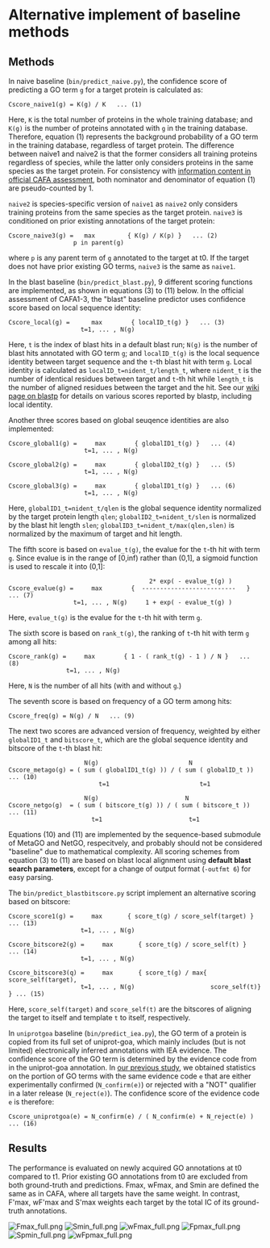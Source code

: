 # Alternative implement of baseline methods #

## Methods ##
In naive baseline (``bin/predict_naive.py``), the confidence score of
predicting a GO term ``g`` for a target protein is calculated as:
```
Cscore_naive1(g) = K(g) / K   ... (1)
```
Here, ``K`` is the total number of proteins in the whole training database;
and ``K(g)`` is the number of proteins annotated with ``g`` in the training
database. Therefore, equation (1) represents the background probability
of a GO term in the training database, regardless of target protein.
The difference between naive1 and naive2 is that the former considers all
training proteins regardless of species, while the latter only considers
proteins in the same species as the target protein. For consistency with
[information content in official CAFA assessment](https://github.com/yuxjiang/CAFA2/blob/master/matlab/pfp_eia.m),
both nominator and denominator of equation (1) are pseudo-counted by 1.

``naive2`` is species-specific version of ``naive1`` as ``naive2`` only considers
training proteins from the same species as the target protein. ``naive3`` is
conditioned on prior existing annotations of the target protein:
```
Cscore_naive3(g) =   max         { K(g) / K(p) }   ... (2)
                  p in parent(g)
```
where ``p`` is any parent term of ``g`` annotated to the target at t0.
If the target does not have prior existing GO terms, ``naive3`` is the
same as ``naive1``.

In the blast baseline (``bin/predict_blast.py``), 9 different scoring functions
are implemented, as shown in equations (3) to (11) below. In the official
assessment of CAFA1-3, the "blast" baseline predictor uses confidence score
based on local sequence identity:
```
Cscore_local(g) =      max        { localID_t(g) }   ... (3)
                    t=1, ... , N(g)
```
Here, ``t`` is the index of blast hits in a default blast run; ``N(g)`` is the
number of blast hits annotated with GO term ``g``; and ``localID_t(g)`` is the
local sequence identity between target sequence and the ``t``-th blast hit 
with term ``g``. Local identity is calculated as
``localID_t=nident_t/length_t``, where ``nident_t`` is the number of identical
residues between target and ``t``-th hit while ``length_t`` is the number of
aligned residues between the target and the hit. See our
[wiki page on blastp](https://github.com/kad-ecoli/CAFAbeyond/wiki/Scores-in-blastp)
for details on various scores reported by blastp, including local identity.

Another three scores based on global seuqence identities are also implemented:
```
Cscore_global1(g) =     max        { globalID1_t(g) }   ... (4)
                     t=1, ... , N(g)

Cscore_global2(g) =     max        { globalID2_t(g) }   ... (5)
                     t=1, ... , N(g)

Cscore_global3(g) =     max        { globalID1_t(g) }   ... (6)
                     t=1, ... , N(g)
```
Here, ``globalID1_t=nident_t/qlen`` is the global sequence identity normalized
by the target protein length ``qlen``; ``globalID2_t=nident_t/slen`` is
normalized by the blast hit length ``slen``;
``globalID3_t=nident_t/max(qlen,slen)`` is normalized by the maximum of target
and hit length.

The fifth score is based on  ``evalue_t(g)``, the evalue for the ``t``-th hit 
with term ``g``.  Since evalue is in the range of [0,inf) rather than (0,1], a
sigmoid function is used to rescale it into (0,1]:
```
                                       2* exp( - evalue_t(g) )
Cscore_evalue(g) =     max        {  --------------------------   }   ... (7)
                  t=1, ... , N(g)     1 + exp( - evalue_t(g) )
```
Here, ``evalue_t(g)`` is the evalue for the ``t``-th hit with term ``g``.

The sixth score is based on ``rank_t(g)``, the ranking of ``t``-th hit with
term ``g`` among all hits:
```
Cscore_rank(g) =     max        { 1 - ( rank_t(g) - 1 ) / N }   ... (8)
                t=1, ... , N(g)
```
Here, ``N`` is the number of all hits (with and without ``g``.)

The seventh score is based on frequency of a GO term among hits:
```
Cscore_freq(g) = N(g) / N   ... (9)
```

The next two scores are advanced version of frequency, weighted by either
``globalID1_t`` and ``bitscore_t``, which are the global sequence identity
and bitscore of the ``t``-th blast hit:
```
                     N(g)                         N
Cscore_metago(g) = ( sum ( globalID1_t(g) )) / ( sum ( globalID_t ))   ... (10)
		                 t=1                         t=1

                     N(g)                        N
Cscore_netgo(g)  = ( sum ( bitscore_t(g) )) / ( sum ( bitscore_t ))   ... (11)
	                   t=1                        t=1
```
Equations (10) and (11) are implemented by the sequence-based submodule of
MetaGO and NetGO, respecitvely, and probably should not be considered
"baseline" due to mathematical complexity. All scoring schemes from equation
(3) to (11) are based on blast local alignment using **default blast search
parameters**, except for a change of output format (``-outfmt 6``) for easy
parsing.

The ``bin/predict_blastbitscore.py`` script implement an alternative scoring
based on bitscore:
```
Cscore_score1(g) =     max       { score_t(g) / score_self(target) }  ... (13)
                    t=1, ... , N(g)

Cscore_bitscore2(g) =     max       { score_t(g) / score_self(t) }       ... (14)
                    t=1, ... , N(g)

Cscore_bitscore3(q) =     max       { score_t(g) / max{ score_self(target),
                    t=1, ... , N(g)                     score_self(t)} } ... (15)
```
Here, ``score_self(target)`` and ``score_self(t)`` are the bitscores of
aligning the target to itself and template ``t`` to itself, respectively.

In ``uniprotgoa`` baseline (``bin/predict_iea.py``), the GO term of a protein is copied
from its full set of uniprot-goa, which mainly includes (but is not limited) 
electronically inferred annotations with IEA evidence.
The confidence score of the GO term is determined by the evidence code from
in the uniprot-goa annotation. 
In [our previous study](https://doi.org/10.1093/bioinformatics/btaa548),
we obtained statistics on the portion of GO terms with the same evidence
code ``e`` that are either experimentally confirmed (``N_confirm(e)``) or 
rejected with a "NOT" qualifier in a later release (``N_reject(e)``). The 
confidence score of the evidence code ``e`` is therefore:
```
Cscore_uniprotgoa(e) = N_confirm(e) / ( N_confirm(e) + N_reject(e) )   ... (16)
```

## Results ##
The performance is evaluated on newly acquired GO annotations at t0 compared to t1.
Prior existing GO annotations from t0 are excluded from both ground-truth and
predictions. Fmax, wFmax, and Smin are defined the same as in CAFA, where all
targets have the same weight. In contrast, F'max, wF'max and S'max weights each
target by the total IC of its ground-truth annotations.

![Fmax_full.png](Fmax_full.png?raw=true "Fmax_full.png")
![Smin_full.png](Smin_full.png?raw=true "Smin_full.png")
![wFmax_full.png](wFmax_full.png?raw=true "wFmax_full.png")
![Fpmax_full.png](Fpmax_full.png?raw=true "Fpmax_full.png")
![Spmin_full.png](Spmin_full.png?raw=true "Spmin_full.png")
![wFpmax_full.png](wFpmax_full.png?raw=true "wFpmax_full.png")
